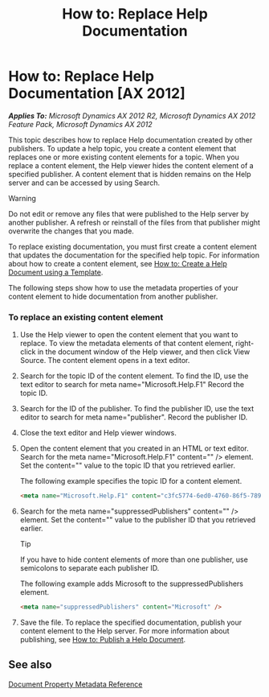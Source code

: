 ﻿---
title: 'How to: Replace Help Documentation'
TOCTitle: 'How to: Replace Help Documentation'
ms:assetid: 196624fc-10b6-4e46-a39c-3404f7ac0f0b
ms:mtpsurl: https://msdn.microsoft.com/en-us/library/Gg882313(v=AX.60)
ms:contentKeyID: 35257141
ms.date: 11/07/2012
mtps_version: v=AX.60
dev_langs:
- html
---

# How to: Replace Help Documentation [AX 2012]


_**Applies To:** Microsoft Dynamics AX 2012 R2, Microsoft Dynamics AX 2012 Feature Pack, Microsoft Dynamics AX 2012_

This topic describes how to replace Help documentation created by other publishers. To update a help topic, you create a content element that replaces one or more existing content elements for a topic. When you replace a content element, the Help viewer hides the content element of a specified publisher. A content element that is hidden remains on the Help server and can be accessed by using Search.


> [!WARNING]
> <P>Do not edit or remove any files that were published to the Help server by another publisher. A refresh or reinstall of the files from that publisher might overwrite the changes that you made.</P>



To replace existing documentation, you must first create a content element that updates the documentation for the specified help topic. For information about how to create a content element, see [How to: Create a Help Document using a Template](how-to-create-a-help-document-using-a-template.md).

The following steps show how to use the metadata properties of your content element to hide documentation from another publisher.

### To replace an existing content element

1.  Use the Help viewer to open the content element that you want to replace. To view the metadata elements of that content element, right-click in the document window of the Help viewer, and then click View Source. The content element opens in a text editor.

2.  Search for the topic ID of the content element. To find the ID, use the text editor to search for meta name="Microsoft.Help.F1" Record the topic ID.

3.  Search for the ID of the publisher. To find the publisher ID, use the text editor to search for meta name="publisher". Record the publisher ID.

4.  Close the text editor and Help viewer windows.

5.  Open the content element that you created in an HTML or text editor. Search for the meta name="Microsoft.Help.F1" content="" /\> element. Set the content="" value to the topic ID that you retrieved earlier.
    
    The following example specifies the topic ID for a content element.
    
    ``` html
    <meta name="Microsoft.Help.F1" content="c3fc5774-6ed0-4760-86f5-7899e825ab25" />
    ```

6.  Search for the meta name="suppressedPublishers" content="" /\> element. Set the content="" value to the publisher ID that you retrieved earlier.
    

    > [!TIP]
    > <P>If you have to hide content elements of more than one publisher, use semicolons to separate each publisher ID.</P>

    
    The following example adds Microsoft to the suppressedPublishers element.
    
    ``` html
    <meta name="suppressedPublishers" content="Microsoft" />
    ```

7.  Save the file. To replace the specified documentation, publish your content element to the Help server. For more information about publishing, see [How to: Publish a Help Document](how-to-publish-a-help-document.md).

## See also

[Document Property Metadata Reference](document-property-metadata-reference.md)

